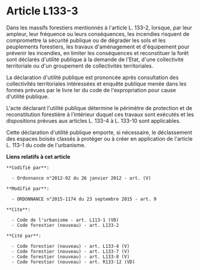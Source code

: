 # Article L133-3

Dans les massifs forestiers mentionnés à l'article L. 133-2, lorsque, par leur ampleur, leur fréquence ou leurs conséquences,
les incendies risquent de compromettre la sécurité publique ou de dégrader les sols et les peuplements forestiers, les
travaux d'aménagement et d'équipement pour prévenir les incendies, en limiter les conséquences et reconstituer la forêt sont
déclarés d'utilité publique à la demande de l'Etat, d'une collectivité territoriale ou d'un groupement de collectivités
territoriales. 

La déclaration d'utilité publique est prononcée après consultation des collectivités territoriales intéressées et enquête
publique menée dans les formes prévues par le livre Ier du code de l'expropriation pour cause d'utilité publique. 

L'acte déclarant l'utilité publique détermine le périmètre de protection et de reconstitution forestière à l'intérieur duquel
ces travaux sont exécutés et les dispositions prévues aux articles L. 133-4 à L. 133-10 sont applicables. 

Cette déclaration d'utilité publique emporte, si nécessaire, le déclassement des espaces boisés classés à protéger ou à créer
en application de l'article L. 113-1 du code de l'urbanisme.

**Liens relatifs à cet article**

	**Codifié par**:

	  - Ordonnance n°2012-92 du 26 janvier 2012 - art. (V)

	**Modifié par**:

	  - ORDONNANCE n°2015-1174 du 23 septembre 2015 - art. 9

	**Cite**:

	  - Code de l'urbanisme - art. L113-1 (VD)
	  - Code forestier (nouveau) - art. L133-2

	**Cité par**:

	  - Code forestier (nouveau) - art. L133-4 (V)
	  - Code forestier (nouveau) - art. L133-7 (V)
	  - Code forestier (nouveau) - art. L133-8 (V)
	  - Code forestier (nouveau) - art. R133-12 (VD)
